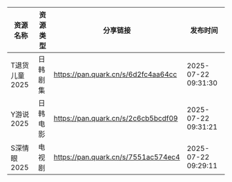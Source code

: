 | 资源名称      | 资源类型 | 分享链接                                | 发布时间                |
| --------- | ---- | ----------------------------------- | ------------------- |
| T退货儿童2025 | 日韩剧集 | https://pan.quark.cn/s/6d2fc4aa64cc | 2025-07-22 09:31:30 |
| Y游说2025   | 日韩电影 | https://pan.quark.cn/s/2c6cb5bcdf09 | 2025-07-22 09:31:21 |
| S深情眼2025  | 电视剧  | https://pan.quark.cn/s/7551ac574ec4 | 2025-07-22 09:29:11 |
